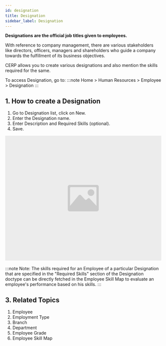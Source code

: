 ```yaml
---
id: designation
title: Designation
sidebar_label: Designation
---
```


**Designations are the official job titles given to employees.**

With reference to company management, there are various stakeholders like directors, officers, managers and shareholders who guide a company towards the fulfillment of its business objectives.

CERP allows you to create various designations and also mention the skills required for the same.

To access Designation, go to:
:::note
Home > Human Resources > Employee > Designation
:::

## 1. How to create a Designation

1. Go to Designation list, click on New.
1. Enter the Designation name.
1. Enter Description and Required Skills (optional).
1. Save.

![image](images/image.jpg)

:::note
Note: The skills required for an Employee of a particular Designation that are specified in the "Required Skills" section of the Designation doctype can be directly fetched in the Employee Skill Map to evaluate an employee's performance based on his skills.
:::

## 3. Related Topics

1. Employee
1. Employment Type
1. Branch
1. Department
1. Employee Grade
1. Employee Skill Map

